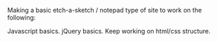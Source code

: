 Making a basic etch-a-sketch / notepad type of site to work on the following:

Javascript basics.
jQuery basics.
Keep working on html/css structure.